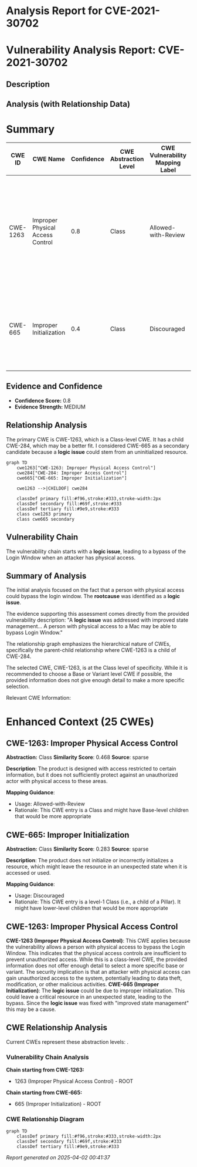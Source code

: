 # Analysis Report for CVE-2021-30702

# Vulnerability Analysis Report: CVE-2021-30702

## Description



## Analysis (with Relationship Data)

# Summary
| CWE ID  | CWE Name  | Confidence | CWE Abstraction Level | CWE Vulnerability Mapping Label | CWE-Vulnerability Mapping Notes |
|-----------------|---------------------------------------------------|-------------------|--------------------------|------------------------------------|-------------------------------------------------------------------------------------------------------------------------------------------------|
| CWE-1263 | Improper Physical Access Control | 0.8 | Class | Allowed-with-Review | This is the Primary CWE due to physical access and the ability to bypass Login Window, but it is a Class and may have a better fitting Base or Variant child. |
| CWE-665 | Improper Initialization | 0.4 | Class | Discouraged | Secondary candidate. The **logic issue** may be due to improper initialization, which leads to an unexpected state. |

## Evidence and Confidence

*   **Confidence Score:** 0.8
*   **Evidence Strength:** MEDIUM

## Relationship Analysis
The primary CWE is CWE-1263, which is a Class-level CWE. It has a child CWE-284, which may be a better fit. I considered CWE-665 as a secondary candidate because a **logic issue** could stem from an uninitialized resource.

```mermaid
graph TD
    cwe1263["CWE-1263: Improper Physical Access Control"]
    cwe284["CWE-284: Improper Access Control"]
    cwe665["CWE-665: Improper Initialization"]
    
    cwe1263 -->|CHILDOF| cwe284
    
    classDef primary fill:#f96,stroke:#333,stroke-width:2px
    classDef secondary fill:#69f,stroke:#333
    classDef tertiary fill:#9e9,stroke:#333
    class cwe1263 primary
    class cwe665 secondary
```

## Vulnerability Chain
The vulnerability chain starts with a **logic issue**, leading to a bypass of the Login Window when an attacker has physical access.

## Summary of Analysis
The initial analysis focused on the fact that a person with physical access could bypass the login window. The **rootcause** was identified as a **logic issue**.

The evidence supporting this assessment comes directly from the provided vulnerability description: "A **logic issue** was addressed with improved state management... A person with physical access to a Mac may be able to bypass Login Window."

The relationship graph emphasizes the hierarchical nature of CWEs, specifically the parent-child relationship where CWE-1263 is a child of CWE-284.

The selected CWE, CWE-1263, is at the Class level of specificity. While it is recommended to choose a Base or Variant level CWE if possible, the provided information does not give enough detail to make a more specific selection.

Relevant CWE Information:

# Enhanced Context (25 CWEs)

## CWE-1263: Improper Physical Access Control
**Abstraction:** Class
**Similarity Score**: 0.468
**Source**: sparse

**Description**:
The product is designed with access restricted to certain information, but it does not sufficiently protect against an unauthorized actor with physical access to these areas.

**Mapping Guidance**:
- Usage: Allowed-with-Review
- Rationale: This CWE entry is a Class and might have Base-level children that would be more appropriate

## CWE-665: Improper Initialization
**Abstraction:** Class
**Similarity Score**: 0.283
**Source**: sparse

**Description**:
The product does not initialize or incorrectly initializes a resource, which might leave the resource in an unexpected state when it is accessed or used.

**Mapping Guidance**:
- Usage: Discouraged
- Rationale: This CWE entry is a level-1 Class (i.e., a child of a Pillar). It might have lower-level children that would be more appropriate

## CWE-1263: Improper Physical Access Control
**CWE-1263 (Improper Physical Access Control)**: This CWE applies because the vulnerability allows a person with physical access to bypass the Login Window. This indicates that the physical access controls are insufficient to prevent unauthorized access. While this is a class-level CWE, the provided information does not offer enough detail to select a more specific base or variant. The security implication is that an attacker with physical access can gain unauthorized access to the system, potentially leading to data theft, modification, or other malicious activities.
**CWE-665 (Improper Initialization)**: The **logic issue** could be due to improper initialization. This could leave a critical resource in an unexpected state, leading to the bypass. Since the **logic issue** was fixed with "improved state management" this may be a cause.


## CWE Relationship Analysis

Current CWEs represent these abstraction levels: .


### Vulnerability Chain Analysis

**Chain starting from CWE-1263:**
- 1263 (Improper Physical Access Control) - ROOT


**Chain starting from CWE-665:**
- 665 (Improper Initialization) - ROOT



### CWE Relationship Diagram

```mermaid
graph TD
    classDef primary fill:#f96,stroke:#333,stroke-width:2px
    classDef secondary fill:#69f,stroke:#333
    classDef tertiary fill:#9e9,stroke:#333
```



*Report generated on 2025-04-02 00:41:37*
